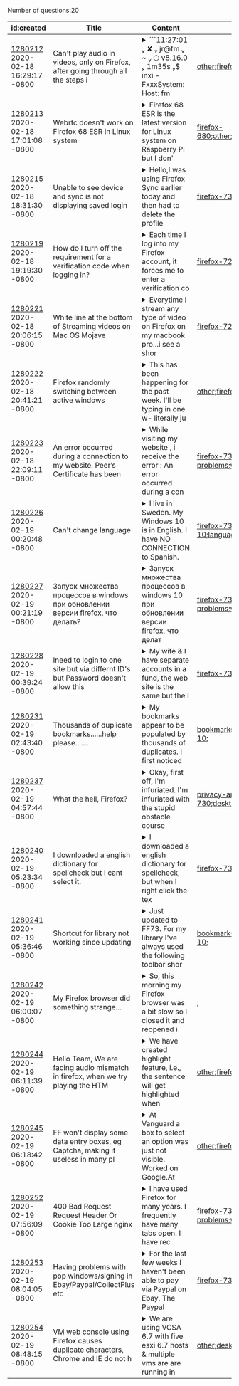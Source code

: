 Number of questions:20

| id:created | Title | Content | Tags |
| --- | --- | --- | --- |
| [1280212](https://support.mozilla.org/questions/1280212)<br>2020-02-18 16:29:17 -0800 | Can't play audio in videos, only on Firefox, after going through all the steps i |<details><summary>```11:27:01  ✘  jr@fm  ~  ⬡ v8.16.0  1m35s $ inxi -FxxxSystem:    Host: fm</summary> Kernel: 5.4.18-2-MANJARO x86_64 bits: 64 compiler: gcc v: 9.2.0 Desktop: KDE Plasma 5.18.80 tk: Qt 5.14.1           wm: kwin_x11 dm: SDDM Distro: Manjaro Linux Machine:   Type: Desktop Mobo: AS...</details> | [other](https://support.mozilla.org/en-US/questions/firefox?tagged=other);[firefox-720](https://support.mozilla.org/en-US/questions/firefox?tagged=firefox-720);[desktop](https://support.mozilla.org/en-US/questions/firefox?tagged=desktop);[linux](https://support.mozilla.org/en-US/questions/firefox?tagged=linux);|
| [1280213](https://support.mozilla.org/questions/1280213)<br>2020-02-18 17:01:08 -0800 | Webrtc doesn't work on Firefox 68 ESR in Linux system |<details><summary>Firefox 68 ESR is the latest version for Linux system on Raspberry Pi but I don'</summary>t know why it is not working with Webrtc.I had tested some Webrtc samples and website with Firefox 68.4.1ESR on Linux system of Raspberry Pi 3. They all return some errors.For example, AppRTC video ...</details> | [firefox-680](https://support.mozilla.org/en-US/questions/firefox?tagged=firefox-680);[other](https://support.mozilla.org/en-US/questions/firefox?tagged=other);[desktop](https://support.mozilla.org/en-US/questions/firefox?tagged=desktop);[linux](https://support.mozilla.org/en-US/questions/firefox?tagged=linux);[raspian](https://support.mozilla.org/en-US/questions/firefox?tagged=raspian);[raspberrypi](https://support.mozilla.org/en-US/questions/firefox?tagged=raspberrypi);|
| [1280215](https://support.mozilla.org/questions/1280215)<br>2020-02-18 18:31:30 -0800 | Unable to see device and sync is not displaying saved login |<details><summary>Hello,I was using Firefox Sync earlier today and then had to delete the profile </summary>and created a new profile.While logging into Firefox I have had to reset the password as I couldn't recall the credentials. Now I don't see any login information.</details> | [firefox-730](https://support.mozilla.org/en-US/questions/firefox?tagged=firefox-730);[sync](https://support.mozilla.org/en-US/questions/firefox?tagged=sync);[desktop](https://support.mozilla.org/en-US/questions/firefox?tagged=desktop);[windows-10](https://support.mozilla.org/en-US/questions/firefox?tagged=windows-10);|
| [1280219](https://support.mozilla.org/questions/1280219)<br>2020-02-18 19:19:30 -0800 | How do I turn off the requirement for a verification code when logging in? |<details><summary>Each time I log into my Firefox account, it forces me to enter a verification co</summary>de sent to my email.  I do not have 2FA enabled in my preferences.  Is there a way to turn off the need to enter verification code each time I log in?</details> | [firefox-720](https://support.mozilla.org/en-US/questions/firefox?tagged=firefox-720);[desktop](https://support.mozilla.org/en-US/questions/firefox?tagged=desktop);[sync](https://support.mozilla.org/en-US/questions/firefox?tagged=sync);[verificationcode](https://support.mozilla.org/en-US/questions/firefox?tagged=verificationcode);|
| [1280221](https://support.mozilla.org/questions/1280221)<br>2020-02-18 20:06:15 -0800 | White line at the bottom of Streaming videos on Mac OS Mojave |<details><summary>Everytime i stream any type of video on Firefox on my macbook pro...i see a shor</summary>t white line at the bottom of my videos when i go in full screen mode...and its only on my mac...on my windows pc they are not there...i went to the apple store and they said it was a firefox thing an...</details> | [firefox-720](https://support.mozilla.org/en-US/questions/firefox?tagged=firefox-720);[desktop](https://support.mozilla.org/en-US/questions/firefox?tagged=desktop);[fix-problems](https://support.mozilla.org/en-US/questions/firefox?tagged=fix-problems);[video](https://support.mozilla.org/en-US/questions/firefox?tagged=video);|
| [1280222](https://support.mozilla.org/questions/1280222)<br>2020-02-18 20:41:21 -0800 | Firefox randomly switching between active windows |<details><summary>This has been happening for the past week. I'll be typing in one w- literally ju</summary>st happened as I'm writing this. I'll be typing in one window, and it'll automatically switch to another window I have open and start typing there.</details> | [other](https://support.mozilla.org/en-US/questions/firefox?tagged=other);[firefox-720](https://support.mozilla.org/en-US/questions/firefox?tagged=firefox-720);[desktop](https://support.mozilla.org/en-US/questions/firefox?tagged=desktop);[windows-10](https://support.mozilla.org/en-US/questions/firefox?tagged=windows-10);|
| [1280223](https://support.mozilla.org/questions/1280223)<br>2020-02-18 22:09:11 -0800 | An error occurred during a connection to my website. Peer’s Certificate has been |<details><summary>While visiting my website , i receive the error : An error occurred during a con</summary>nection to my website. Peer’s Certificate has been revoked.Error code: SEC_ERROR_REVOKED_CERTIFICATEAlso while sending emails from mozilla thunderbird i receive the same error. I am able to send em...</details> | [firefox-730](https://support.mozilla.org/en-US/questions/firefox?tagged=firefox-730);[desktop](https://support.mozilla.org/en-US/questions/firefox?tagged=desktop);[fix-problems](https://support.mozilla.org/en-US/questions/firefox?tagged=fix-problems);[windows-7](https://support.mozilla.org/en-US/questions/firefox?tagged=windows-7);[certficates](https://support.mozilla.org/en-US/questions/firefox?tagged=certficates);|
| [1280226](https://support.mozilla.org/questions/1280226)<br>2020-02-19 00:20:48 -0800 | Can't change language |<details><summary>I live in Sweden. My Windows 10 is in English. I have NO CONNECTION to Spanish. </summary>But still, when I installed Firefox, the installer was in Spanish. I double checked that I hadn't downloaded a Spanish version of some sort, but no. I didn't think more of it, since I was able to chan...</details> | [firefox-730](https://support.mozilla.org/en-US/questions/firefox?tagged=firefox-730);[other](https://support.mozilla.org/en-US/questions/firefox?tagged=other);[desktop](https://support.mozilla.org/en-US/questions/firefox?tagged=desktop);[windows-10](https://support.mozilla.org/en-US/questions/firefox?tagged=windows-10);[language](https://support.mozilla.org/en-US/questions/firefox?tagged=language);|
| [1280227](https://support.mozilla.org/questions/1280227)<br>2020-02-19 00:21:19 -0800 | Запуск множества процессов в windows при обновлении версии firefox, что делать? |<details><summary>Запуск множества процессов в windows 10 при обновлении версии firefox, что делат</summary>ь?</details> | [firefox-730](https://support.mozilla.org/en-US/questions/firefox?tagged=firefox-730);[desktop](https://support.mozilla.org/en-US/questions/firefox?tagged=desktop);[fix-problems](https://support.mozilla.org/en-US/questions/firefox?tagged=fix-problems);[windows-10](https://support.mozilla.org/en-US/questions/firefox?tagged=windows-10);|
| [1280228](https://support.mozilla.org/questions/1280228)<br>2020-02-19 00:39:24 -0800 | Ineed to login to one site but via differnt ID's but Password doesn't allow this |<details><summary>My wife & I have separate accounts in a fund, the web site is the same but the I</summary>D and passwords are different, I can make and save these in password manager but when I click on either one it only goes to the web site and doesn't fill in the data fields, associated with this, is a...</details> | [firefox-730](https://support.mozilla.org/en-US/questions/firefox?tagged=firefox-730);[other](https://support.mozilla.org/en-US/questions/firefox?tagged=other);[desktop](https://support.mozilla.org/en-US/questions/firefox?tagged=desktop);[windows-10](https://support.mozilla.org/en-US/questions/firefox?tagged=windows-10);|
| [1280231](https://support.mozilla.org/questions/1280231)<br>2020-02-19 02:43:40 -0800 | Thousands of duplicate bookmarks......help please....... |<details><summary>My bookmarks appear to be populated by thousands of duplicates. I first noticed </summary>a problem when my iPhone was using up GB's of data allowance by trying to sync them.The latest bookmarkbackups file is 8.2MB in size and I don't appear to have any 'clean' backup files to restore fro...</details> | [bookmarks](https://support.mozilla.org/en-US/questions/firefox?tagged=bookmarks);[firefox-720](https://support.mozilla.org/en-US/questions/firefox?tagged=firefox-720);[desktop](https://support.mozilla.org/en-US/questions/firefox?tagged=desktop);[windows-10](https://support.mozilla.org/en-US/questions/firefox?tagged=windows-10);|
| [1280237](https://support.mozilla.org/questions/1280237)<br>2020-02-19 04:57:44 -0800 | What the hell, Firefox? |<details><summary>Okay, first off, I'm infuriated. I'm infuriated with the stupid obstacle course </summary>it took me to even GET here! From the chain of suggestive meaningless support threads to the baffling loading of Thunderbird to even get me  a password reset because I forgot the password to yet the m...</details> | [privacy-and-security_1](https://support.mozilla.org/en-US/questions/firefox?tagged=privacy-and-security_1);[firefox-730](https://support.mozilla.org/en-US/questions/firefox?tagged=firefox-730);[desktop](https://support.mozilla.org/en-US/questions/firefox?tagged=desktop);[windows-10](https://support.mozilla.org/en-US/questions/firefox?tagged=windows-10);|
| [1280240](https://support.mozilla.org/questions/1280240)<br>2020-02-19 05:23:34 -0800 | I downloaded a english dictionary for spellcheck but I cant select it. |<details><summary>I downloaded a english dictionary for spellcheck, but when I right click the tex</summary>t to change the language, it only shows Dutch (my native language) even though I already downloaded the english dictionary. If my English is bad in this message, its because of that.</details> | [firefox-730](https://support.mozilla.org/en-US/questions/firefox?tagged=firefox-730);[other](https://support.mozilla.org/en-US/questions/firefox?tagged=other);[desktop](https://support.mozilla.org/en-US/questions/firefox?tagged=desktop);[windows-10](https://support.mozilla.org/en-US/questions/firefox?tagged=windows-10);|
| [1280241](https://support.mozilla.org/questions/1280241)<br>2020-02-19 05:36:46 -0800 | Shortcut for library not working since updating |<details><summary>Just updated to FF73. For my library I've always used the following toolbar shor</summary>tcut for an easy one-click-access --- chrome://browser/content/bookmarks/bookmarksPanel.xul.    Since updating, this road is closed. So, the question is - what command would now function you believe?...</details> | [bookmarks](https://support.mozilla.org/en-US/questions/firefox?tagged=bookmarks);[firefox-730](https://support.mozilla.org/en-US/questions/firefox?tagged=firefox-730);[desktop](https://support.mozilla.org/en-US/questions/firefox?tagged=desktop);[windows-10](https://support.mozilla.org/en-US/questions/firefox?tagged=windows-10);|
| [1280242](https://support.mozilla.org/questions/1280242)<br>2020-02-19 06:00:07 -0800 | My Firefox browser did something strange... |<details><summary>So, this morning my Firefox browser was a bit slow so I closed it and reopened i</summary>t and at the time it decided to do an update. Once it finished it launched open and suddenly all my settings were gone and replaced with my husbands browser (he uses Mac and I use Windows). My toolbar...</details> | ;|
| [1280244](https://support.mozilla.org/questions/1280244)<br>2020-02-19 06:11:39 -0800 | Hello Team, We are facing audio mismatch in firefox, when we try playing the HTM |<details><summary>We have created highlight feature, i.e., the sentence will get highlighted when </summary>the audio is played, by used HTML5 audio. On click of each sentence, the audio should readout from particular duration. Example:if the sentence is started in 22.5 ms - 31.8. The audio should play on...</details> | [other](https://support.mozilla.org/en-US/questions/firefox?tagged=other);[firefox-720](https://support.mozilla.org/en-US/questions/firefox?tagged=firefox-720);[desktop](https://support.mozilla.org/en-US/questions/firefox?tagged=desktop);[windows-10](https://support.mozilla.org/en-US/questions/firefox?tagged=windows-10);|
| [1280245](https://support.mozilla.org/questions/1280245)<br>2020-02-19 06:18:42 -0800 | FF won't display some data entry boxes, eg Captcha, making it useless in many pl |<details><summary>At Vanguard a box to select an option was just not visible.  Worked on Google.At</summary> several other sites the "I am not a robot" Captcha was just not there.  Worked fine on  Google.I have no special settings and my privacy setting is standard, with no special options selected.Windo...</details> | [other](https://support.mozilla.org/en-US/questions/firefox?tagged=other);[firefox-720](https://support.mozilla.org/en-US/questions/firefox?tagged=firefox-720);[desktop](https://support.mozilla.org/en-US/questions/firefox?tagged=desktop);[windows-10](https://support.mozilla.org/en-US/questions/firefox?tagged=windows-10);|
| [1280252](https://support.mozilla.org/questions/1280252)<br>2020-02-19 07:56:09 -0800 | 400 Bad Request Request Header Or Cookie Too Large nginx |<details><summary>I have used Firefox for many years. I frequently have many tabs open. I have rec</summary>ently begun to have this problem: I open a site that uses a CDN for images, and the images will not load, and I get the error message in the title for the images.Creating a new profile sometimes fixe...</details> | [firefox-730](https://support.mozilla.org/en-US/questions/firefox?tagged=firefox-730);[desktop](https://support.mozilla.org/en-US/questions/firefox?tagged=desktop);[fix-problems](https://support.mozilla.org/en-US/questions/firefox?tagged=fix-problems);[windows-10](https://support.mozilla.org/en-US/questions/firefox?tagged=windows-10);|
| [1280253](https://support.mozilla.org/questions/1280253)<br>2020-02-19 08:04:05 -0800 | Having problems with pop windows/signing in Ebay/Paypal/CollectPlus etc |<details><summary>For the last few weeks I haven't been able to pay via Paypal on Ebay. The Paypal</summary> sign in circle just keeps spinning. So I've had to use Chrome to make my purchases.I'm having other problems elsewhere. I can't sign into my account on an Newspaper I read. And I can't access the tr...</details> | [firefox-730](https://support.mozilla.org/en-US/questions/firefox?tagged=firefox-730);[websites](https://support.mozilla.org/en-US/questions/firefox?tagged=websites);[desktop](https://support.mozilla.org/en-US/questions/firefox?tagged=desktop);[windows-81](https://support.mozilla.org/en-US/questions/firefox?tagged=windows-81);|
| [1280254](https://support.mozilla.org/questions/1280254)<br>2020-02-19 08:48:15 -0800 | VM web console using Firefox causes duplicate characters, Chrome and IE do not h |<details><summary>We are using VCSA 6.7 with five esxi 6.7 hosts & multiple vms are are running in</summary>side the esxi hosts. We are facing "Double Typing" issue when we open vm & start typing using Mozila firefox (Latest version) & The same issue do not shoe when we access v through chrome or IE. Lookin...</details> | [other](https://support.mozilla.org/en-US/questions/firefox?tagged=other);[desktop](https://support.mozilla.org/en-US/questions/firefox?tagged=desktop);|
